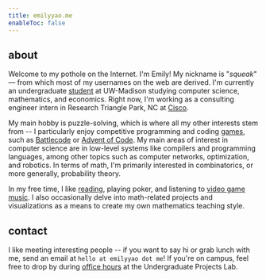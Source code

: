```yaml
---
title: emilyyao.me
enableToc: false
---
```


<!-- ## hey, it's squeak! -->
## about
Welcome to my pothole on the Internet. I'm Emily! My nickname is "*squeak*" — from which most of my usernames on the web are derived. I'm currently an undergraduate [student](/academics) at UW-Madison studying computer science, mathematics, and economics. Right now, I'm working as a consulting engineer intern in Research Triangle Park, NC at [Cisco](https://www.cisco.com/).

My main hobby is puzzle-solving, which is where all my other interests stem from -- I particularly enjoy competitive programming and coding [games](/projects#contests), such as [Battlecode](https://battlecode.org/) or [Advent of Code](https://adventofcode.com/). My main areas of interest in computer science are in low-level systems like compilers and programming languages, among other topics such as computer networks, optimization, and robotics. In terms of math, I'm primarily interested in combinatorics, or more generally, probability theory. 

In my free time, I like [reading](https://thebookerprizes.com/the-booker-library/books), playing poker, and listening to [video game music](https://youtu.be/HL9_xm5HwrE). I also occasionally delve into math-related projects and visualizations as a means to create my own mathematics teaching style.

## contact
I like meeting interesting people -- if you want to say hi or grab lunch with me, send an email at `hello at emilyyao dot me`! If you're on campus, feel free to drop by during [office hours](https://www.upl.cs.wisc.edu/hours/) at the Undergraduate Projects Lab.